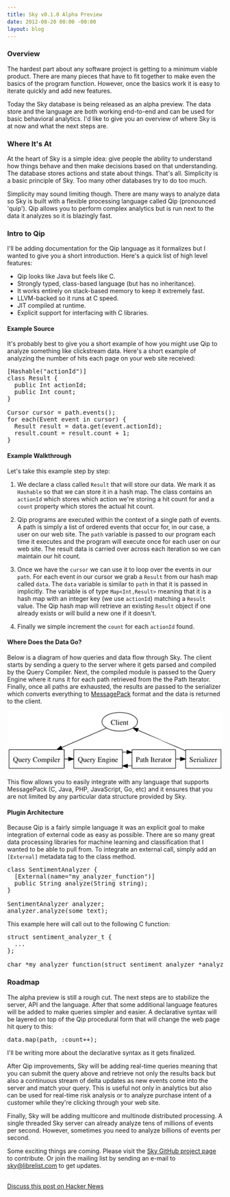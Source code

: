 ```yaml
---
title: Sky v0.1.0 Alpha Preview
date: 2012-08-20 00:00 -00:00
layout: blog
---
```


### Overview

The hardest part about any software project is getting to a minimum viable
product. There are many pieces that have to fit together to make even the
basics of the program function. However, once the basics work it is easy to
iterate quickly and add new features.

Today the Sky database is being released as an alpha preview. The data store
and the language are both working end-to-end and can be used for basic
behavioral analytics.  I'd like to give you an overview of where Sky is at now
and what the next steps are.


### Where It's At

At the heart of Sky is a simple idea: give people the ability to understand
how things behave and then make decisions based on that understanding. The
database stores actions and state about things. That's all. Simplicity is a
basic principle of Sky. Too many other databases try to do too much.

Simplicity may sound limiting though. There are many ways to analyze data so
Sky is built with a flexible processing language called Qip (pronounced
'quip'). Qip allows you to perform complex analytics but is run next to the
data it analyzes so it is blazingly fast.


### Intro to Qip

I'll be adding documentation for the Qip language as it formalizes but I
wanted to give you a short introduction. Here's a quick list of high level
features:

* Qip looks like Java but feels like C.
* Strongly typed, class-based language (but has no inheritance).
* It works entirely on stack-based memory to keep it extremely fast.
* LLVM-backed so it runs at C speed.
* JIT compiled at runtime.
* Explicit support for interfacing with C libraries.


#### Example Source

It's probably best to give you a short example of how you might use Qip to
analyze something like clickstream data. Here's a short example of analyzing
the number of hits each page on your web site received:

<pre class="prettyprint" style="margin-bottom:9px;">
[Hashable("actionId")]
class Result {
  public Int actionId;
  public Int count;
}

Cursor cursor = path.events();
for each(Event event in cursor) {
  Result result = data.get(event.actionId);
  result.count = result.count + 1;
}
</pre>

#### Example Walkthrough

Let's take this example step by step:

1. We declare a class called `Result` that will store our data. We mark it as
`Hashable` so that we can store it in a hash map. The class contains an
`actionId` which stores which action we're storing a hit count for and a
`count` property which stores the actual hit count.

1. Qip programs are executed within the context of a single path of events. A
path is simply a list of ordered events that occur for, in our case, a user on
our web site. The `path` variable is passed to our program each time it
executes and the program will execute once for each user on our web site. The
result data is carried over across each iteration so we can maintain our hit
count.

1. Once we have the `cursor` we can use it to loop over the events in our
`path`. For each event in our cursor we grab a `Result` from our hash map
called `data`. The `data` variable is similar to `path` in that it is passed
in implicitly. The variable is of type `Map<Int,Result>` meaning that it is a
hash map with an integer key (we use `actionId`) matching a `Result` value.
The Qip hash map will retrieve an existing `Result` object if one already
exists or will build a new one if it doesn't.

1. Finally we simple increment the `count` for each `actionId` found.


#### Where Does the Data Go?

Below is a diagram of how queries and data flow through Sky. The client starts
by sending a query to the server where it gets parsed and compiled by the
Query Compiler. Next, the compiled module is passed to the Query Engine where
it runs it for each path retrieved from the the Path Iterator. Finally, once
all paths are exhausted, the results are passed to the serializer which
converts everything to [MessagePack](http://msgpack.org/) format and the data
is returned to the client.

<center>
  <img src="/images/sky-v1.0.0-alpha-preview/qip_flow.png">
</center>

This flow allows you to easily integrate with any language that supports
MessagePack (C, Java, PHP, JavaScript, Go, etc) and it ensures that you are
not limited by any particular data structure provided by Sky.


#### Plugin Architecture

Because Qip is a fairly simple language it was an explicit goal to make
integration of external code as easy as possible. There are so many great data
processing libraries for machine learning and classification that I wanted to
be able to pull from. To integrate an external call, simply add an
`[External]` metadata tag to the class method.

<pre class="prettyprint" style="margin-bottom:9px;">
class SentimentAnalyzer {
  [External(name="my_analyzer_function")]
  public String analyze(String string);
}

SentimentAnalyzer analyzer;
analyzer.analyze(some_text);
</pre>

This example here will call out to the following C function:

<pre class="prettyprint" style="margin-bottom:9px;">
struct sentiment_analyzer_t {
  ...
};

char *my_analyzer_function(struct sentiment_analyzer *analyzer, char *string);
</pre>



### Roadmap

The alpha preview is still a rough cut. The next steps are to stabilize the
server, API and the language. After that some additional language features
will be added to make queries simpler and easier. A declarative syntax will be
layered on top of the Qip procedural form that will change the web page hit
query to this:

<pre class="prettyprint" style="margin-bottom:9px;">
data.map(path, :count++);
</pre>

I'll be writing more about the declarative syntax as it gets finalized.

After Qip improvements, Sky will be adding real-time queries meaning that you
can submit the query above and retrieve not only the results back but also a
continuous stream of delta updates as new events come into the server and
match your query. This is useful not only in analytics but also can be used
for real-time risk analysis or to analyze purchase intent of a customer while
they're clicking through your web site.

Finally, Sky will be adding multicore and multinode distributed processing. A
single threaded Sky server can already analyze tens of millions of events per
second. However, sometimes you need to analyze billions of events per second.

Some exciting things are coming.
Please visit the [Sky GitHub project page](https://github.com/skydb/sky) to contribute.
Or join the mailing list by sending an e-mail to [sky@librelist.com](mailto:sky@librelist.com) to get updates.<br/><br/>

[Discuss this post on Hacker News](http://news.ycombinator.com/item?id=4409506)
